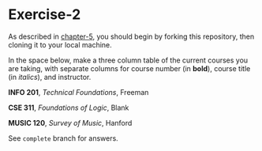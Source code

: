 # Exercise-2

As described in [chapter-5](https://info201-s17.github.io/book/introduction-to-git-and-github.html), you should begin by forking this repository, then cloning it to your local machine.

In the space below, make a three column table of the current courses you are taking, with separate columns for course number (in **bold**), course title (in _italics_), and instructor.

**INFO 201**, _Technical Foundations_,     Freeman

**CSE 311**,       _Foundations of Logic_,      Blank  

**MUSIC 120**,     _Survey of Music_,           Hanford

See `complete` branch for answers.
